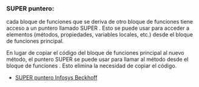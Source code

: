 ### SUPER puntero:
cada bloque de funciones que se deriva de otro bloque de funciones tiene acceso a un puntero llamado SUPER . 
Esto se puede usar para acceder a elementos (métodos, propiedades, variables locales, etc.) desde el bloque de funciones principal.

En lugar de copiar el código del bloque de funciones principal al nuevo método, el puntero SUPER se puede usar para llamar al método desde el bloque de funciones  . Esto elimina la necesidad de copiar el código.

- [SUPER puntero Infosys Beckhoff](https://infosys.beckhoff.com/content/1033/tc3_plc_intro/2528837771.html?id=5132996865500332085)